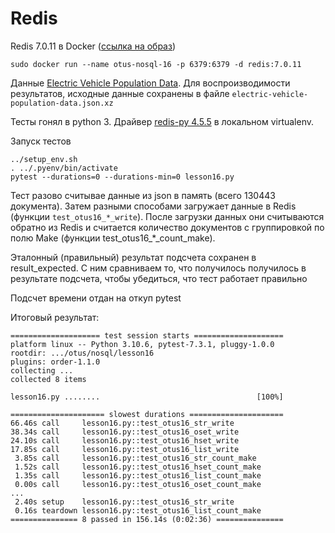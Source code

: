 Redis
=====

Redis 7.0.11 в Docker ([ссылка на образ](https://hub.docker.com/_/redis))

```
sudo docker run --name otus-nosql-16 -p 6379:6379 -d redis:7.0.11
```

Данные [Electric Vehicle Population
Data](https://catalog.data.gov/dataset/?q=Electric+Vehicle+Population+Data&sort=views_recent+desc&res_format=JSON). Для
воспроизводимости результатов, исходные данные сохранены в файле
`electric-vehicle-population-data.json.xz`

Тесты гонял в python 3. Драйвер [redis-py
4.5.5](https://github.com/redis/redis-py) в локальном virtualenv.

Запуск тестов

```
../setup_env.sh
. ../.pyenv/bin/activate
pytest --durations=0 --durations-min=0 lesson16.py
```

Тест разово считывае данные из json в память (всего 130443
документа). Затем разными способами загружает данные в Redis (функции
`test_otus16_*_write`). После загрузки данных они считываются обратно из
Redis и считается количество документов с группировкой по полю Make
(функции test_otus16_*_count_make).

Эталонный (правильный) результат подсчета сохранен в result_expected. С
ним сравниваем то, что получилось получилось в результате подсчета,
чтобы убедиться, что тест работает правильно

Подсчет времени отдан на откуп pytest

Итоговый результат:

```
==================== test session starts ====================
platform linux -- Python 3.10.6, pytest-7.3.1, pluggy-1.0.0
rootdir: .../otus/nosql/lesson16
plugins: order-1.1.0
collecting ...
collected 8 items

lesson16.py ........                                   [100%]

===================== slowest durations =====================
66.46s call     lesson16.py::test_otus16_str_write
38.34s call     lesson16.py::test_otus16_oset_write
24.10s call     lesson16.py::test_otus16_hset_write
17.85s call     lesson16.py::test_otus16_list_write
 3.85s call     lesson16.py::test_otus16_str_count_make
 1.52s call     lesson16.py::test_otus16_hset_count_make
 1.35s call     lesson16.py::test_otus16_list_count_make
 0.00s call     lesson16.py::test_otus16_oset_count_make
...
 2.40s setup    lesson16.py::test_otus16_str_write
 0.16s teardown lesson16.py::test_otus16_list_count_make
=============== 8 passed in 156.14s (0:02:36) ===============
```
